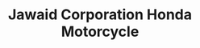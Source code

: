 ---
title: "Jawaid Corporation Honda Motorcycle"
url: /karachi/jawaid-corporation-honda-motorcycle/
shop: motorcycle
---